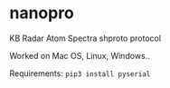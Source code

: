 # nanopro
KB Radar Atom Spectra shproto protocol

Worked on Mac OS, Linux, Windows..

Requirements:
`pip3 install pyserial`
